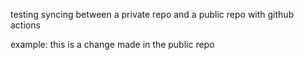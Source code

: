 testing syncing between a private repo and a public repo with github actions

example: this is a change made in the public repo
